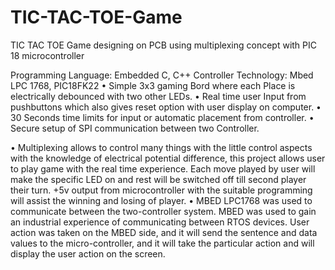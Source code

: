 # TIC-TAC-TOE-Game
TIC TAC TOE Game designing on PCB using multiplexing concept with PIC 18 microcontroller

Programming Language: Embedded C, C++ Controller Technology: Mbed LPC 1768, PIC18FK22
• Simple 3x3 gaming Bord where each Place is electrically debounced with two other LEDs.
• Real time user Input from pushbuttons which also gives reset option with user display on computer.
• 30 Seconds time limits for input or automatic placement from controller.
• Secure setup of SPI communication between two Controller.

• Multiplexing allows to control many things with the little control aspects with the
  knowledge of electrical potential difference, this project allows user to play game
  with the real time experience. Each move played by user will make the specific LED
  on and rest will be switched off till second player their turn. +5v output from
  microcontroller with the suitable programming will assist the winning and losing of
  player.
• MBED LPC1768 was used to communicate between the two-controller system.
  MBED was used to gain an industrial experience of communicating between RTOS
  devices. User action was taken on the MBED side, and it will send the sentence and data
  values to the micro-controller, and it will take the particular action and will display the
  user action on the screen.
